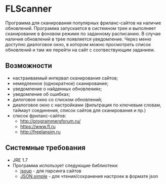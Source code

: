 # FLScanner

Программа для сканирования популярных фриланс-сайтов на наличие обновлений.
Программа запускается в системном трее и выполняет сканирование в фоновом режиме по заданному расписанию.
В случае наличия обновлений в трее появляется уведомление.
Через меню доступно диалоговое окно, в котором можно просмотреть список обновлений и там же перейти на сайт с соотвествующим заданием.

## Возможности
- настраиваемый интервал сканирования сайтов;
- немедленное (однократное) сканирование;
- уведомление о найденных обновлениях;
- уведомление об ошибках;
- дилоговое окно со списком обновлений;
- диалоговое окно с настройками (фильтрация по ключевым словам, таймаут соединения, список сайтов для сканирования и пр.)
- список фриланс-сайтов:
    * <http://programmersforum.ru/>
    * <https://www.fl.ru>
    * <http://freelansim.ru>

## Системные требования
- JRE 1.7
- Программа использует следующие библиотеки:
    * [jsoup](https://jsoup.org/) - для парсинга сайтов
    * [JSON.simple](https://code.google.com/archive/p/json-simple/) - для чтения/сохранения настроек в формате json


